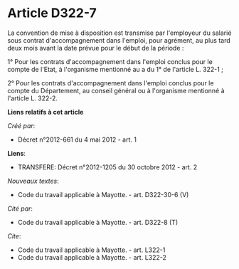 # Article D322-7

La convention de mise à disposition est transmise par l'employeur du salarié sous contrat d'accompagnement dans l'emploi,
pour agrément, au plus tard deux mois avant la date prévue pour le début de la période : 

1° Pour les contrats d'accompagnement dans l'emploi conclus pour le compte de l'Etat, à l'organisme mentionné au a du 1° de
l'article L. 322-1 ; 

2° Pour les contrats d'accompagnement dans l'emploi conclus pour le compte du Département, au conseil général ou à
l'organisme mentionné à l'article L. 322-2.

**Liens relatifs à cet article**

_Créé par_:

  - Décret n°2012-661 du 4 mai 2012 - art. 1

**Liens**:

  - TRANSFERE: Décret n°2012-1205 du 30 octobre 2012 - art. 2

_Nouveaux textes_:

  - Code du travail applicable à Mayotte. - art. D322-30-6 (V)

_Cité par_:

  - Code du travail applicable à Mayotte. - art. D322-8 (T)

_Cite_:

  - Code du travail applicable à Mayotte. - art. L322-1
  - Code du travail applicable à Mayotte. - art. L322-2
